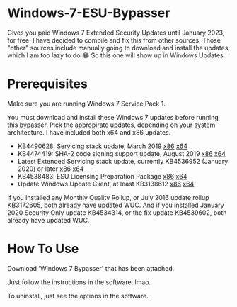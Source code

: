 # Windows-7-ESU-Bypasser
Gives you paid Windows 7 Extended Security Updates until January 2023, for free. I have decided to compile and fix this from other sources. Those "other" sources include manually going to download and install the updates, which I am too lazy to do 😂 So this one will show up in Windows Updates.

# Prerequisites

Make sure you are running Windows 7 Service Pack 1.

You must download and install these Windows 7 updates before running this bypasser. Pick the appropirate updates, depending on your system architecture. I have included both x64 and x86 updates.

- KB4490628: Servicing stack update, March 2019 
[x86](http://download.windowsupdate.com/c/msdownload/update/software/secu/2019/03/windows6.1-kb4490628-x86_3cdb3df55b9cd7ef7fcb24fc4e237ea287ad0992.msu)
[x64](http://download.windowsupdate.com/c/msdownload/update/software/secu/2019/03/windows6.1-kb4490628-x64_d3de52d6987f7c8bdc2c015dca69eac96047c76e.msu)
- KB4474419: SHA-2 code signing support update, August 2019
[x86](http://download.windowsupdate.com/c/msdownload/update/software/secu/2019/09/windows6.1-kb4474419-v3-x86_0f687d50402790f340087c576886501b3223bec6.msu)
[x64](http://download.windowsupdate.com/c/msdownload/update/software/secu/2019/09/windows6.1-kb4474419-v3-x64_b5614c6cea5cb4e198717789633dca16308ef79c.msu)
- Latest Extended Servicing stack update, currently KB4536952 (January 2020) or later
[x86](http://download.windowsupdate.com/d/msdownload/update/software/secu/2020/01/windows6.1-kb4536952-x86_f3b49481187651f64f13a0369c86ad7caa83b190.msu)
[x64](http://download.windowsupdate.com/c/msdownload/update/software/secu/2020/01/windows6.1-kb4536952-x64_87f81056110003107fa0e0ec35a3b600ef300a14.msu)
- KB4538483: ESU Licensing Preparation Package
[x86](http://download.windowsupdate.com/c/msdownload/update/software/secu/2020/02/windows6.1-kb4538483-x86_ad01b9ae3388f75bf3280a5b7574a66e319c43bc.msu)
[x64](http://download.windowsupdate.com/c/msdownload/update/software/secu/2020/02/windows6.1-kb4538483-x64_5c1336947b1d530b1d7adc2c1fe966edb71aed6b.msu)
- Update Windows Update Client, at least KB3138612
[x86](http://download.windowsupdate.com/d/msdownload/update/software/updt/2016/02/windows6.1-kb3138612-x86_6e90531daffc13bc4e92ecea890e501e807c621f.msu)
[x64](http://download.windowsupdate.com/d/msdownload/update/software/updt/2016/02/windows6.1-kb3138612-x64_f7b1de8ea7cf8faf57b0138c4068d2e899e2b266.msu)

If you installed any Monthly Quality Rollup, or July 2016 update rollup KB3172605, both already have updated WUC.
And if you installed January 2020 Security Only update KB4534314, or the fix update KB4539602, both already have updated WUC.

# How To Use

Download 'Windows 7 Bypasser' that has been attached. 

Just follow the instructions in the software, lmao.

To uninstall, just see the options in the software.
